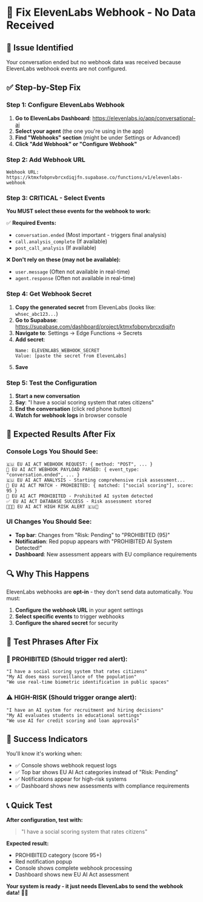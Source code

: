 # 🚨 Fix ElevenLabs Webhook - No Data Received

## 🎯 **Issue Identified**
Your conversation ended but no webhook data was received because ElevenLabs webhook events are not configured.

## ✅ **Step-by-Step Fix**

### **Step 1: Configure ElevenLabs Webhook**
1. **Go to ElevenLabs Dashboard**: https://elevenlabs.io/app/conversational-ai
2. **Select your agent** (the one you're using in the app)
3. **Find "Webhooks" section** (might be under Settings or Advanced)
4. **Click "Add Webhook" or "Configure Webhook"**

### **Step 2: Add Webhook URL**
```
Webhook URL: https://ktmxfobpnvbrcxdiqjfn.supabase.co/functions/v1/elevenlabs-webhook
```

### **Step 3: CRITICAL - Select Events**
**You MUST select these events for the webhook to work:**

✅ **Required Events:**
- `conversation.ended` (Most important - triggers final analysis)
- `call.analysis_complete` (If available)
- `post_call_analysis` (If available)

❌ **Don't rely on these (may not be available):**
- `user.message` (Often not available in real-time)
- `agent.response` (Often not available in real-time)

### **Step 4: Get Webhook Secret**
1. **Copy the generated secret** from ElevenLabs (looks like: `whsec_abc123...`)
2. **Go to Supabase**: https://supabase.com/dashboard/project/ktmxfobpnvbrcxdiqjfn
3. **Navigate to**: Settings → Edge Functions → Secrets
4. **Add secret**:
   ```
   Name: ELEVENLABS_WEBHOOK_SECRET
   Value: [paste the secret from ElevenLabs]
   ```
5. **Save**

### **Step 5: Test the Configuration**
1. **Start a new conversation**
2. **Say**: "I have a social scoring system that rates citizens"
3. **End the conversation** (click red phone button)
4. **Watch for webhook logs** in browser console

## 🎯 **Expected Results After Fix**

### **Console Logs You Should See:**
```
🇪🇺 EU AI ACT WEBHOOK REQUEST: { method: "POST", ... }
🎯 EU AI ACT WEBHOOK PAYLOAD PARSED: { event_type: "conversation.ended", ... }
🇪🇺 EU AI ACT ANALYSIS - Starting comprehensive risk assessment...
🎯 EU AI ACT MATCH - PROHIBITED: { matched: ["social scoring"], score: 95 }
🚫 EU AI ACT PROHIBITED - Prohibited AI system detected
✅ EU AI ACT DATABASE SUCCESS - Risk assessment stored
🚨🇪🇺 EU AI ACT HIGH RISK ALERT 🇪🇺🚨
```

### **UI Changes You Should See:**
- **Top bar**: Changes from "Risk: Pending" to "PROHIBITED (95)"
- **Notification**: Red popup appears with "PROHIBITED AI System Detected!"
- **Dashboard**: New assessment appears with EU compliance requirements

## 🔍 **Why This Happens**

ElevenLabs webhooks are **opt-in** - they don't send data automatically. You must:
1. **Configure the webhook URL** in your agent settings
2. **Select specific events** to trigger webhooks
3. **Configure the shared secret** for security

## 🧪 **Test Phrases After Fix**

### **🚫 PROHIBITED (Should trigger red alert):**
```
"I have a social scoring system that rates citizens"
"My AI does mass surveillance of the population"
"We use real-time biometric identification in public spaces"
```

### **⚠️ HIGH-RISK (Should trigger orange alert):**
```
"I have an AI system for recruitment and hiring decisions"
"My AI evaluates students in educational settings"
"We use AI for credit scoring and loan approvals"
```

## 🎊 **Success Indicators**

You'll know it's working when:
- ✅ Console shows webhook request logs
- ✅ Top bar shows EU AI Act categories instead of "Risk: Pending"
- ✅ Notifications appear for high-risk systems
- ✅ Dashboard shows new assessments with compliance requirements

## 📞 **Quick Test**

**After configuration, test with:**
> "I have a social scoring system that rates citizens"

**Expected result:**
- PROHIBITED category (score 95+)
- Red notification popup
- Console shows complete webhook processing
- Dashboard shows new EU AI Act assessment

**Your system is ready - it just needs ElevenLabs to send the webhook data!** 🚀✨